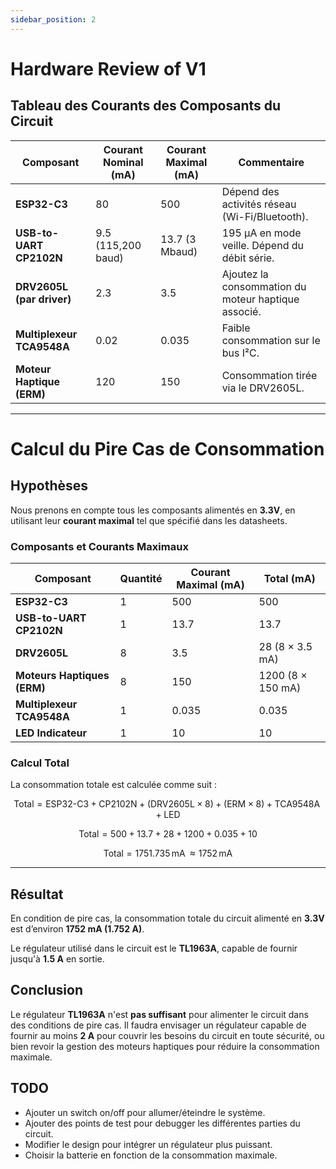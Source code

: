 ```yaml
---
sidebar_position: 2
---
```


# Hardware Review of V1

## Tableau des Courants des Composants du Circuit

| **Composant**             | **Courant Nominal (mA)** | **Courant Maximal (mA)** | **Commentaire**                                        |
|---------------------------|--------------------------|--------------------------|-------------------------------------------------------|
| **ESP32-C3**              | 80                      | 500                      | Dépend des activités réseau (Wi-Fi/Bluetooth).       |
| **USB-to-UART CP2102N**   | 9.5 (115,200 baud)      | 13.7 (3 Mbaud)           | 195 µA en mode veille. Dépend du débit série.        |
| **DRV2605L (par driver)** | 2.3                     | 3.5                      | Ajoutez la consommation du moteur haptique associé.  |
| **Multiplexeur TCA9548A** | 0.02                    | 0.035                    | Faible consommation sur le bus I²C.                  |
| **Moteur Haptique (ERM)** | 120                     | 150                      | Consommation tirée via le DRV2605L.                  |

---

# Calcul du Pire Cas de Consommation

## Hypothèses
Nous prenons en compte tous les composants alimentés en **3.3V**, en utilisant leur **courant maximal** tel que spécifié dans les datasheets.

### Composants et Courants Maximaux
| **Composant**             | **Quantité** | **Courant Maximal (mA)** | **Total (mA)**                                   |
|---------------------------|--------------|--------------------------|-------------------------------------------------|
| **ESP32-C3**              | 1            | 500                      | 500                                             |
| **USB-to-UART CP2102N**   | 1            | 13.7                     | 13.7                                            |
| **DRV2605L**              | 8            | 3.5                      | 28 (8 × 3.5 mA)                                 |
| **Moteurs Haptiques (ERM)** | 8           | 150                      | 1200 (8 × 150 mA)                               |
| **Multiplexeur TCA9548A** | 1            | 0.035                    | 0.035                                           |
| **LED Indicateur**         | 1            | 10                       | 10                                              |

### Calcul Total
La consommation totale est calculée comme suit :

$$
\text{Total} = \text{ESP32-C3} + \text{CP2102N} + (\text{DRV2605L} \times 8) + (\text{ERM} \times 8) + \text{TCA9548A} + \text{LED}
$$

$$
\text{Total} = 500 + 13.7 + 28 + 1200 + 0.035 + 10
$$

$$
\text{Total} = 1751.735 \, \text{mA} \, \approx 1752 \, \text{mA}
$$


---

## Résultat
En condition de pire cas, la consommation totale du circuit alimenté en **3.3V** est d’environ **1752 mA (1.752 A)**.

Le régulateur utilisé dans le circuit est le **TL1963A**, capable de fournir jusqu'à **1.5 A** en sortie. 

## Conclusion
Le régulateur **TL1963A** n'est **pas suffisant** pour alimenter le circuit dans des conditions de pire cas. Il faudra envisager un régulateur capable de fournir au moins **2 A** pour couvrir les besoins du circuit en toute sécurité, ou bien revoir la gestion des moteurs haptiques pour réduire la consommation maximale.

## TODO

- Ajouter un switch on/off pour allumer/éteindre le système.
- Ajouter des points de test pour debugger les différentes parties du circuit.
- Modifier le design pour intégrer un régulateur plus puissant.
- Choisir la batterie en fonction de la consommation maximale.